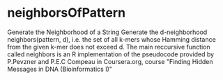 # neighborsOfPattern

Generate the Neighborhood of a String
Generate the d-neighborhood neighbors(pattern, d), i.e. the set of all k-mers whose Hamming distance from the given k-mer does not exceed d. The main reccursive function called neighbors is an R implementation of the pseudocode provided by P.Pevzner and P.E.C Compeau in Coursera.org, course "Finding Hidden Messages in DNA (Bioinformatics I)"
